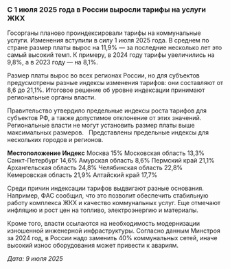 ### С 1 июля 2025 года в России выросли тарифы на услуги ЖКХ ###

Госорганы планово проиндексировали тарифы на коммунальные услуги. Изменения вступили в силу 1 июля 2025 года. В среднем по стране размер платы вырос на 11,9% — за последние несколько лет это самый высокий темп. К примеру, в 2024 году тарифы увеличились на 9,8%, а в 2023 году — на 8,1%.

Размер платы вырос во всех регионах России, но для субъектов предусмотрены разные индексы изменения тарифов: они составляют от 8,6 до 21,1%. Итоговое решение об уровне индексации принимают региональные органы власти. 

Правительство утвердило предельные индексы роста тарифов для субъектов РФ, а также допустимое отклонение от этих значений. Региональные власти не могут установить размер платы выше максимальных размеров.
 
Представлены предельные индексы для нескольких городов и регионов.

**Местоположение Индекс**
Москва 15%
Московская область 13,3%
Санкт-Петербург 14,6%
Амурская область 8,6%
Пермский край 21,1%
Архангельская область 24,8%
Челябинская область 22,8%
Кемеровская область 21,9%
Алтайский край 17,7%

Среди причин индексации тарифов выдвигают разные основания. Например, ФАС сообщил, что это позволит обеспечить стабильную работу комплекса ЖКХ и качество коммунальных услуг. Еще отмечают инфляцию и рост цен на топливо, электроэнергию и материалы. 

Кроме того, власти ссылаются на необходимость модернизации изношенной инженерной инфраструктуры. Согласно данным Минстроя за 2024 год, в России надо заменить 40% коммунальных сетей, иначе высокий износ оборудования может привести к авариям.

_Дата: 9 июля 2025_